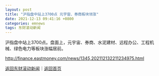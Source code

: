 ```yaml
---
layout: post
title: "沪指盘中站上3700点 元宇宙、券商板块领涨"
date: 2021-12-13 09:41:16 +0800
categories: emnews
tags: 东财滚动新闻
---
```


沪指盘中站上3700点。盘面上，元宇宙、券商、水泥建材、远程办公、工程机械、绿色电力等板块涨幅居前。

<http://finance.eastmoney.com/news/1345,202112132211234975.html>

[返回东财滚动新闻](//finews.withounder.com/emnews/)｜[返回首页](//finews.withounder.com/)